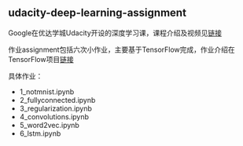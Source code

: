 ## udacity-deep-learning-assignment

Google在优达学城Udacity开设的深度学习课，课程介绍及视频见[链接](https://classroom.udacity.com/courses/ud730/)

作业assignment包括六次小作业，主要基于TensorFlow完成，作业介绍在TensorFlow项目[链接](https://github.com/tensorflow/tensorflow/tree/master/tensorflow/examples/udacity)

具体作业：

- 1_notmnist.ipynb
- 2_fullyconnected.ipynb
- 3_regularization.ipynb
- 4_convolutions.ipynb
- 5_word2vec.ipynb
- 6_lstm.ipynb
